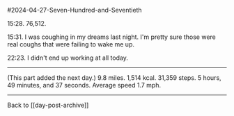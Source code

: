#2024-04-27-Seven-Hundred-and-Seventieth

15:28.  76,512.

15:31.  I was coughing in my dreams last night. I'm pretty sure those were real coughs that were failing to wake me up.

22:23.  I didn't end up working at all today.

---
(This part added the next day.)  9.8 miles.  1,514 kcal.  31,359 steps.  5 hours, 49 minutes, and 37 seconds.  Average speed 1.7 mph.

---
Back to [[day-post-archive]]